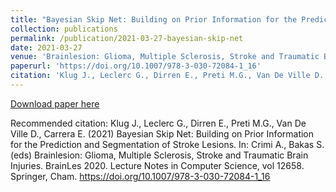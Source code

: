```yaml
---
title: "Bayesian Skip Net: Building on Prior Information for the Prediction and Segmentation of Stroke Lesions"
collection: publications
permalink: /publication/2021-03-27-bayesian-skip-net
date: 2021-03-27
venue: 'Brainlesion: Glioma, Multiple Sclerosis, Stroke and Traumatic Brain Injuries. BrainLes 2020. Lecture Notes in Computer Science.'
paperurl: 'https://doi.org/10.1007/978-3-030-72084-1_16'
citation: 'Klug J., Leclerc G., Dirren E., Preti M.G., Van De Ville D., Carrera E. (2021) Bayesian Skip Net: Building on Prior Information for the Prediction and Segmentation of Stroke Lesions. In: Crimi A., Bakas S. (eds) Brainlesion: Glioma, Multiple Sclerosis, Stroke and Traumatic Brain Injuries. BrainLes 2020. Lecture Notes in Computer Science, vol 12658. Springer, Cham.'
---
```

[Download paper here](https://doi.org/10.1007/978-3-030-72084-1_16)

Recommended citation: Klug J., Leclerc G., Dirren E., Preti M.G., Van De Ville D., Carrera E. (2021) Bayesian Skip Net: Building on Prior Information for the Prediction and Segmentation of Stroke Lesions. In: Crimi A., Bakas S. (eds) Brainlesion: Glioma, Multiple Sclerosis, Stroke and Traumatic Brain Injuries. BrainLes 2020. Lecture Notes in Computer Science, vol 12658. Springer, Cham. https://doi.org/10.1007/978-3-030-72084-1_16